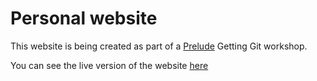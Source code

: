 # Personal website 

This website is being created as part of a [Prelude](https://prelude.tech/) Getting Git workshop.

You can see the live version of the website [here](https://github.com/ezi-code)